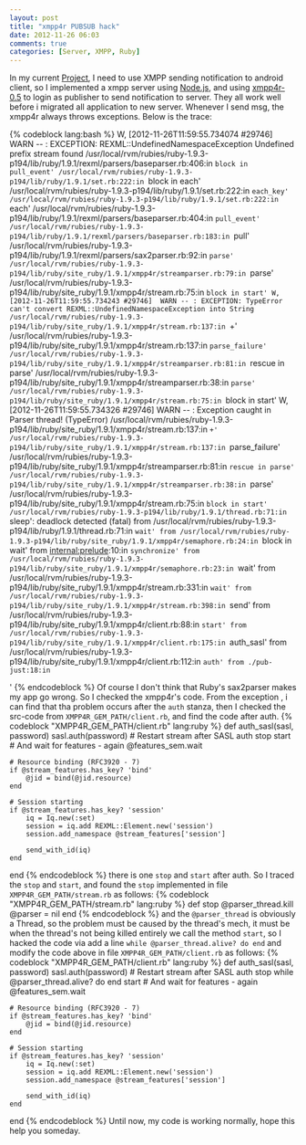 ```yaml
---
layout: post
title: "xmpp4r PUBSUB hack"
date: 2012-11-26 06:03
comments: true
categories: [Server, XMPP, Ruby]
---
```

In my current [Project](http://about.yuncaipu.com), I need to use XMPP sending notification to android client, so I implemented a xmpp server using [Node.js](http://nodejs.org),
and using [xmpp4r-0.5](http://home.gna.org/xmpp4r/) to login as publisher to send notification to server. They all work well before i migrated all application to new server.
Whenever I send msg, the xmpp4r always throws exceptions. Below is the trace:
<!-- more -->
{% codeblock lang:bash %}
W, [2012-11-26T11:59:55.734074 #29746]  WARN -- : EXCEPTION:
    REXML::UndefinedNamespaceException
    Undefined prefix stream found
    /usr/local/rvm/rubies/ruby-1.9.3-p194/lib/ruby/1.9.1/rexml/parsers/baseparser.rb:406:in `block in pull_event'
    /usr/local/rvm/rubies/ruby-1.9.3-p194/lib/ruby/1.9.1/set.rb:222:in `block in each'
    /usr/local/rvm/rubies/ruby-1.9.3-p194/lib/ruby/1.9.1/set.rb:222:in `each_key'
    /usr/local/rvm/rubies/ruby-1.9.3-p194/lib/ruby/1.9.1/set.rb:222:in `each'
    /usr/local/rvm/rubies/ruby-1.9.3-p194/lib/ruby/1.9.1/rexml/parsers/baseparser.rb:404:in `pull_event'
    /usr/local/rvm/rubies/ruby-1.9.3-p194/lib/ruby/1.9.1/rexml/parsers/baseparser.rb:183:in `pull'
    /usr/local/rvm/rubies/ruby-1.9.3-p194/lib/ruby/1.9.1/rexml/parsers/sax2parser.rb:92:in `parse'
    /usr/local/rvm/rubies/ruby-1.9.3-p194/lib/ruby/site_ruby/1.9.1/xmpp4r/streamparser.rb:79:in `parse'
    /usr/local/rvm/rubies/ruby-1.9.3-p194/lib/ruby/site_ruby/1.9.1/xmpp4r/stream.rb:75:in `block in start'
		W, [2012-11-26T11:59:55.734243 #29746]  WARN -- : EXCEPTION:
    TypeError
    can't convert REXML::UndefinedNamespaceException into String
    /usr/local/rvm/rubies/ruby-1.9.3-p194/lib/ruby/site_ruby/1.9.1/xmpp4r/stream.rb:137:in `+'
    /usr/local/rvm/rubies/ruby-1.9.3-p194/lib/ruby/site_ruby/1.9.1/xmpp4r/stream.rb:137:in `parse_failure'
    /usr/local/rvm/rubies/ruby-1.9.3-p194/lib/ruby/site_ruby/1.9.1/xmpp4r/streamparser.rb:81:in `rescue in parse'
    /usr/local/rvm/rubies/ruby-1.9.3-p194/lib/ruby/site_ruby/1.9.1/xmpp4r/streamparser.rb:38:in `parse'
    /usr/local/rvm/rubies/ruby-1.9.3-p194/lib/ruby/site_ruby/1.9.1/xmpp4r/stream.rb:75:in `block in start'
		W, [2012-11-26T11:59:55.734326 #29746]  WARN -- : Exception caught in Parser thread! (TypeError)
    /usr/local/rvm/rubies/ruby-1.9.3-p194/lib/ruby/site_ruby/1.9.1/xmpp4r/stream.rb:137:in `+'
    /usr/local/rvm/rubies/ruby-1.9.3-p194/lib/ruby/site_ruby/1.9.1/xmpp4r/stream.rb:137:in `parse_failure'
    /usr/local/rvm/rubies/ruby-1.9.3-p194/lib/ruby/site_ruby/1.9.1/xmpp4r/streamparser.rb:81:in `rescue in parse'
    /usr/local/rvm/rubies/ruby-1.9.3-p194/lib/ruby/site_ruby/1.9.1/xmpp4r/streamparser.rb:38:in `parse'
    /usr/local/rvm/rubies/ruby-1.9.3-p194/lib/ruby/site_ruby/1.9.1/xmpp4r/stream.rb:75:in `block in start'
	/usr/local/rvm/rubies/ruby-1.9.3-p194/lib/ruby/1.9.1/thread.rb:71:in `sleep': deadlock detected (fatal)
	from /usr/local/rvm/rubies/ruby-1.9.3-p194/lib/ruby/1.9.1/thread.rb:71:in `wait'
	from /usr/local/rvm/rubies/ruby-1.9.3-p194/lib/ruby/site_ruby/1.9.1/xmpp4r/semaphore.rb:24:in `block in wait'
	from <internal:prelude>:10:in `synchronize'
	from /usr/local/rvm/rubies/ruby-1.9.3-p194/lib/ruby/site_ruby/1.9.1/xmpp4r/semaphore.rb:23:in `wait'
	from /usr/local/rvm/rubies/ruby-1.9.3-p194/lib/ruby/site_ruby/1.9.1/xmpp4r/stream.rb:331:in `wait'
	from /usr/local/rvm/rubies/ruby-1.9.3-p194/lib/ruby/site_ruby/1.9.1/xmpp4r/stream.rb:398:in `send'
	from /usr/local/rvm/rubies/ruby-1.9.3-p194/lib/ruby/site_ruby/1.9.1/xmpp4r/client.rb:88:in `start'
	from /usr/local/rvm/rubies/ruby-1.9.3-p194/lib/ruby/site_ruby/1.9.1/xmpp4r/client.rb:175:in `auth_sasl'
	from /usr/local/rvm/rubies/ruby-1.9.3-p194/lib/ruby/site_ruby/1.9.1/xmpp4r/client.rb:112:in `auth'
	from ./pub-just:18:in `<main>'
{% endcodeblock %}
Of course I don't think that Ruby's sax2parser makes my app go wrong. So I checked the xmpp4r's code. From the exception , i can find that tha problem occurs after the `auth` stanza,
then I checked the src-code from `XMPP4R_GEM_PATH/client.rb`, and find the code after auth.
{% codeblock "XMPP4R_GEM_PATH/client.rb" lang:ruby %}
def auth_sasl(sasl, password)
	sasl.auth(password)
	# Restart stream after SASL auth
	stop
	start
	# And wait for features - again
	@features_sem.wait

	# Resource binding (RFC3920 - 7)
	if @stream_features.has_key? 'bind'
		@jid = bind(@jid.resource)
	end 

	# Session starting
	if @stream_features.has_key? 'session'
		iq = Iq.new(:set)
		session = iq.add REXML::Element.new('session')
		session.add_namespace @stream_features['session']

		send_with_id(iq)
	end 
end 
{% endcodeblock %}
there is one `stop` and `start` after auth. So I traced the `stop` and `start`, and found the `stop` implemented in file `XMPP4R_GEM_PATH/stream.rb` as follows:
{% codeblock "XMPP4R_GEM_PATH/stream.rb" lang:ruby %} 
def stop
	@parser_thread.kill
	@parser = nil 
end
{% endcodeblock %}
and the `@parser_thread` is obviously a Thread, so the problem must be caused by the thread's mech, it must be when the thread's not being killed entirely we call the method `start`, so I hacked the code via add a line `while @parser_thread.alive? do end` and modify the code above in file `XMPP4R_GEM_PATH/client.rb` as follows:
{% codeblock "XMPP4R_GEM_PATH/client.rb" lang:ruby %}
def auth_sasl(sasl, password)
	sasl.auth(password)
	# Restart stream after SASL auth
	stop
	while @parser_thread.alive? do 
	end
	start
	# And wait for features - again
	@features_sem.wait

	# Resource binding (RFC3920 - 7)
	if @stream_features.has_key? 'bind'
		@jid = bind(@jid.resource)
	end 

	# Session starting
	if @stream_features.has_key? 'session'
		iq = Iq.new(:set)
		session = iq.add REXML::Element.new('session')
		session.add_namespace @stream_features['session']

		send_with_id(iq)
	end 
end 
{% endcodeblock %}
Until now, my code is working normally, hope this help you someday.
